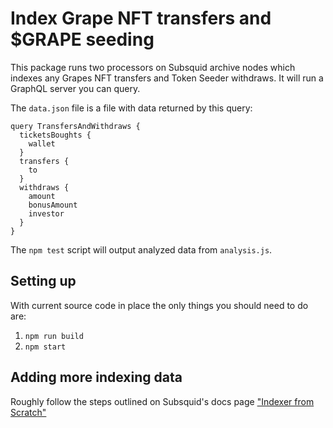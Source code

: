 # Index Grape NFT transfers and $GRAPE seeding

This package runs two processors on Subsquid archive nodes which indexes any Grapes NFT transfers and Token Seeder withdraws. It will run a GraphQL server you can query.

The `data.json` file is a file with data returned by this query:

```gql
query TransfersAndWithdraws {
  ticketsBoughts {
    wallet
  }
  transfers {
    to
  }
  withdraws {
    amount
    bonusAmount
    investor
  }
}
```

The `npm test` script will output analyzed data from `analysis.js`.

## Setting up

With current source code in place the only things you should need to do are:

1. `npm run build`
2. `npm start`

## Adding more indexing data

Roughly follow the steps outlined on Subsquid's docs page ["Indexer from Scratch"](https://docs.subsquid.io/sdk/how-to-start/squid-from-scratch/)
